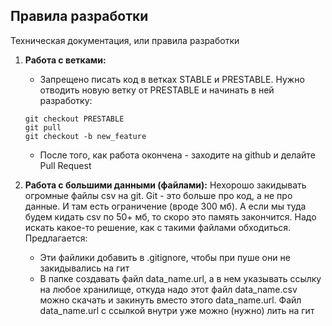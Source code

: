 ## Правила разработки
Техническая документация, или правила разработки

1. **Работа с ветками:**
    - Запрещено писать код в ветках STABLE и PRESTABLE. Нужно отводить новую ветку от PRESTABLE и начинать в ней разработку:

    ```
    git checkout PRESTABLE
    git pull
    git checkout -b new_feature
    ```

    - После того, как работа окончена - заходите на github и делайте Pull Request

2. **Работа с большими данными (файлами):**
    Нехорошо закидывать огромные файлы csv на git. Git - это больше про код, а не про данные. И там есть ограничение (вроде 300 мб). А если мы туда будем кидать csv по 50+ мб, то скоро это память закончится. Надо искать какое-то решение, как с такими файлами обходиться. Предлагается:

    - Эти файлики добавить в .gitignore, чтобы при пуше они не закидывались на гит
    - В папке создавать файл data_name.url, а в нем указывать ссылку на любое хранилище, откуда надо этот файл data_name.csv можно скачать и закинуть вместо этого data_name.url. Файл data_name.url с ссылкой внутри уже можно (нужно) лить на гит
